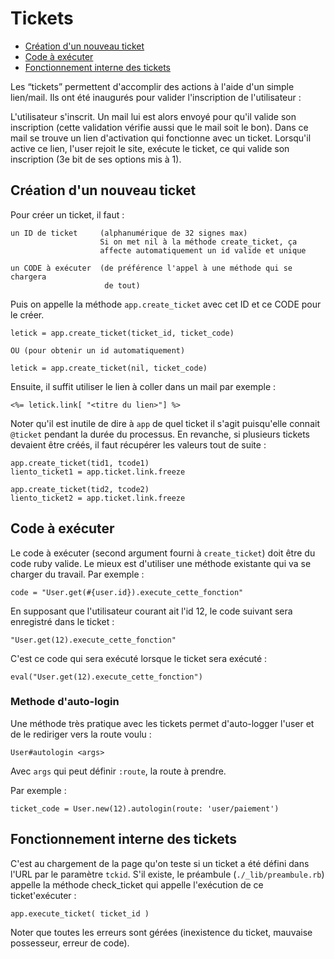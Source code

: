 # Tickets

* [Création d'un nouveau ticket](#creationdunticket)
* [Code à exécuter](#codeaexecuter)
* [Fonctionnement interne des tickets](#fonctionnementinterne)

Les “tickets” permettent d'accomplir des actions à l'aide d'un simple lien/mail. Ils ont été inaugurés pour valider l'inscription de l'utilisateur :

L'utilisateur s'inscrit. Un mail lui est alors envoyé pour qu'il valide son inscription (cette validation vérifie aussi que le mail soit le bon). Dans ce mail se trouve un lien d'activation qui fonctionne avec un ticket. Lorsqu'il active ce lien, l'user rejoit le site, exécute le ticket, ce qui valide son inscription (3e bit de ses options mis à 1).

<a name='creationdunticket'></a>

## Création d'un nouveau ticket

Pour créer un ticket, il faut :

    un ID de ticket     (alphanumérique de 32 signes max)
                        Si on met nil à la méthode create_ticket, ça
                        affecte automatiquement un id valide et unique

    un CODE à exécuter  (de préférence l'appel à une méthode qui se chargera
                         de tout)

Puis on appelle la méthode `app.create_ticket` avec cet ID et ce CODE pour le créer.

    letick = app.create_ticket(ticket_id, ticket_code)

    OU (pour obtenir un id automatiquement)

    letick = app.create_ticket(nil, ticket_code)

Ensuite, il suffit utiliser le lien à coller dans un mail par exemple :

    <%= letick.link[ "<titre du lien>"] %>

Noter qu'il est inutile de dire à `app` de quel ticket il s'agit puisqu'elle connait `@ticket` pendant la durée du processus. En revanche, si plusieurs tickets devaient être créés, il faut récupérer les valeurs tout de suite :

    app.create_ticket(tid1, tcode1)
    liento_ticket1 = app.ticket.link.freeze

    app.create_ticket(tid2, tcode2)
    liento_ticket2 = app.ticket.link.freeze

<a name='codeaexecuter'></a>

## Code à exécuter

Le code à exécuter (second argument fourni à `create_ticket`) doit être du code ruby valide. Le mieux est d'utiliser une méthode existante qui va se charger du travail. Par exemple :

    code = "User.get(#{user.id}).execute_cette_fonction"

En supposant que l'utilisateur courant ait l'id 12, le code suivant sera enregistré dans le ticket :

    "User.get(12).execute_cette_fonction"

C'est ce code qui sera exécuté lorsque le ticket sera exécuté :

    eval("User.get(12).execute_cette_fonction")

<a name='fonctionnementinterne'></a>

### Methode d'auto-login

Une méthode très pratique avec les tickets permet d'auto-logger l'user et de le rediriger vers la route voulu :

    User#autologin <args>

Avec `args` qui peut définir `:route`, la route à prendre.

Par exemple :

    ticket_code = User.new(12).autologin(route: 'user/paiement')

## Fonctionnement interne des tickets

C'est au chargement de la page qu'on teste si un ticket a été défini dans l'URL par le paramètre `tckid`. S'il existe, le préambule (`./_lib/preambule.rb`) appelle la méthode check_ticket qui appelle l'exécution de ce ticket'exécuter :

    app.execute_ticket( ticket_id )

Noter que toutes les erreurs sont gérées (inexistence du ticket, mauvaise possesseur, erreur de code).

